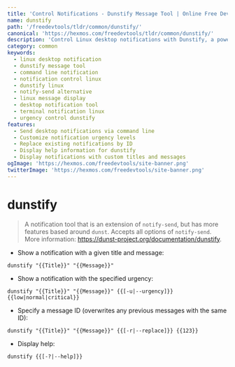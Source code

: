 ```yaml
---
title: 'Control Notifications - Dunstify Message Tool | Online Free DevTools by Hexmos'
name: dunstify
path: '/freedevtools/tldr/common/dunstify/'
canonical: 'https://hexmos.com/freedevtools/tldr/common/dunstify/'
description: 'Control Linux desktop notifications with Dunstify, a powerful message tool. Customize urgency, replace messages, and enhance your notification experience. Free online tool, no registration required.'
category: common
keywords:
  - linux desktop notification
  - dunstify message tool
  - command line notification
  - notification control linux
  - dunstify linux
  - notify-send alternative
  - linux message display
  - desktop notification tool
  - terminal notification linux
  - urgency control dunstify
features:
  - Send desktop notifications via command line
  - Customize notification urgency levels
  - Replace existing notifications by ID
  - Display help information for dunstify
  - Display notifications with custom titles and messages
ogImage: 'https://hexmos.com/freedevtools/site-banner.png'
twitterImage: 'https://hexmos.com/freedevtools/site-banner.png'
---
```


# dunstify

> A notification tool that is an extension of `notify-send`, but has more features based around `dunst`.
> Accepts all options of `notify-send`.
> More information: <https://dunst-project.org/documentation/dunstify>.

- Show a notification with a given title and message:

`dunstify "{{Title}}" "{{Message}}"`

- Show a notification with the specified urgency:

`dunstify "{{Title}}" "{{Message}}" {{[-u|--urgency]}} {{low|normal|critical}}`

- Specify a message ID (overwrites any previous messages with the same ID):

`dunstify "{{Title}}" "{{Message}}" {{[-r|--replace]}} {{123}}`

- Display help:

`dunstify {{[-?|--help]}}`
